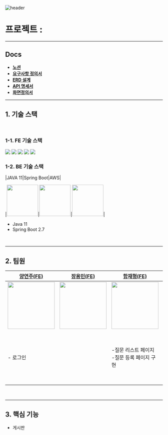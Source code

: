 ![header](https://capsule-render.vercel.app/api?type=waving&&color=gradient&&text=Hi&animation=twinkling&fontColor=333)

# 프로젝트 : 

---
##  Docs
- **[노션](https://www.notion.so/7-ELEVEN-b1616d8b43914952b225cc24e371da9a)**
- **[요구사항 정의서](https://docs.google.com/spreadsheets/d/1tdLBhFRqCk3BhhVWZiORQIztHyythrvUMrCedejgq8w/edit#gid=0)**
- **[ERD 설계](https://dbdiagram.io/d/64d1d66202bd1c4a5e67c4fd)** 
- **[API 명세서](https://documenter.getpostman.com/view/15713384/2s9Xxzut34)** 
- **[화면정의서](https://www.figma.com/file/3axgvRGBEyD2u9e2KsC1qz/stackoverflow-clone-layout?type=design&node-id=0-1&mode=design&t=WnPKalo8Rvt1qpoJ-0)** 
---
## 1. 기술 스택 

<br/>

### 1-1. FE 기술 스택
<img src="https://img.shields.io/badge/JavaScript-F7DF1E?style=for-the-badge&logo=JavaScript&logoColor=white">
 <img src="https://img.shields.io/badge/HTML5-E34F26?style=for-the-badge&logo=HTML5&logoColor=white">
 <img src="https://img.shields.io/badge/CSS3-1572B6?style=for-the-badge&logo=CSS3&logoColor=white">
<img src="https://img.shields.io/badge/TypeScript-3178C6?style=for-the-badge&logo=TypeScript&logoColor=white">
<img src="https://img.shields.io/badge/React-61DAFB?style=for-the-badge&logo=React&logoColor=black"/>

### 1-2. BE 기술 스택
|JAVA 11|Spring Boot|AWS|

|<img src="https://img.icons8.com/?size=512&id=13679&format=png" width=100px ></img>|<img src="https://img.icons8.com/?size=512&id=90519&format=png" width=100px ></img>|<img src="https://img.icons8.com/?size=512&id=33039&format=png" width=100px ></img>|
- Java 11
- Spring Boot 2.7

<br/>

---

## 2. 팀원

| [양연주(FE)](https://github.com/judevv)                                                                                                                                 | [장용민(FE)](https://github.com/poiuy4004) | [함재형(FE)](https://github.com/hamjaehyeong) | [박영길(BE)](https://github.com/ParkYoungGil) | [황도경(BE)](https://github.com/Dokyung-Hwang)                                                                                             | [김도형(BE)]() | [이승태(BE)](https://github.com/NtoZero) |
|-------------------------------------------------------------------------------------------------------------------------------------------------------------------------|--------------------------------------------|-----------------------------------------------|-----------------------------------------------|--------------------------------------------------------------------------------------------------------------------------------------------|----------------|------------------------------------------|
|<img src="https://media.discordapp.net/attachments/1136919820567322745/1136920104316194836/KakaoTalk_Photo_2023-08-04-16-14-10.png?width=525&height=525" width=150px ></img>|<img src="https://avatars.githubusercontent.com/u/125282928?v=4" width=150px ></img>| <img src="https://avatars.githubusercontent.com/u/129960659?v=4" width=150px ></img>|<img src="https://avatars.githubusercontent.com/u/75276860?v=4" width=150px ></img>|<img src="https://media.discordapp.net/attachments/1136919820567322745/1136919979799875684/image1.jpg?width=525&height=525" width=150 ></img>|<img src="https://avatars.githubusercontent.com/u/62333468?v=4" width=150px ></img>|<img src="https://avatars.githubusercontent.com/u/124790177?v=4" width=150px ></img>|
|- 로그인 |    |-질문 리스트 페이지<br/>-질문 등록 페이지 구현|- 질문 생성, 작성, 수정, 삭제 기능 구현 <br/>- 탭에 맞는 정렬 구현<br/>- 질문 상세페이지 |-태그 작성, 조회 기능 구현<br/>-댓글 작성, 수정, 삭제 기능 구현 <br/>-자동문서화 <br/>-패키지 구조 설계 + 추가 설정들 |- 답변 작성, 조회, 수정, 삭제 기능 구현 <br/>-투표 기능 구현<br/>- aws 배포 및 자동화   |- 로그인 기능 구현 <br/>-회원가입 기능 구현<br/>- jwt토큰 발급 및 인증<br/>-구글 Oauth2 구현|


<br/>

---

## 3. 핵심 기능 

- 게시판
